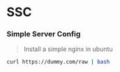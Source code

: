 # SSC
### Simple Server Config

> Install a simple nginx in ubuntu

```bash
curl https://dummy.com/raw | bash
```
